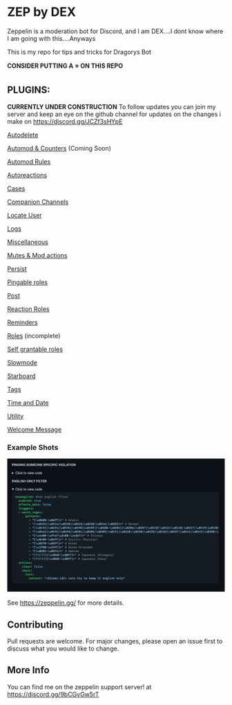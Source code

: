 # ZEP by DEX
Zeppelin is a moderation bot for Discord, and I am DEX....I dont know where I am going with this....Anyways

This is my repo for tips and tricks for Dragorys Bot

**CONSIDER PUTTING A ⭐️ ON THIS REPO**

## PLUGINS:

**CURRENTLY UNDER CONSTRUCTION**
To follow updates you can join my server and keep an eye on the github channel for updates on the changes i make
on https://discord.gg/JCZf3sHYpE

[Autodelete](autodelete.md)

[Automod & Counters](automod+counters.md) (Coming Soon)

[Automod Rules](rules.md)

[Autoreactions](autoreactions.md)

[Cases](cases.md)

[Companion Channels](companion_channels.md)

[Locate User](locate.md)

[Logs](logs.md)

[Miscellaneous](miscellaneous.md)

[Mutes & Mod actions](mutes&modactions.md.md)

[Persist](persist.md)

[Pingable roles](pingable_roles.md)

[Post](post.md)

[Reaction Roles](reaction_roles.md)

[Reminders](reminder.md)

[Roles](roles.md) (incomplete)

[Self grantable roles](self_grantable_roles.md)

[Slowmode](slowmode.md)

[Starboard](starboard.md)

[Tags](tags.md)

[Time and Date](time_and_date.md)

[Utility](utility.md)

[Welcome Message](welcome_message.md)



### Example Shots

![Example 1](assets/example1.png)



See https://zeppelin.gg/ for more details.

## Contributing
Pull requests are welcome. For major changes, please open an issue first to discuss what you would like to change.
## More Info

You can find me on the zeppelin support server!
at https://discord.gg/9bCGvGw5rT
